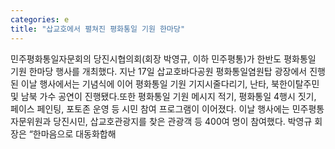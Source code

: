 ```yaml
---
categories: e
title: "삽교호에서 펼쳐진 평화통일 기원 한마당"
---
```

민주평화통일자문회의 당진시협의회(회장 박영규, 이하 민주평통)가 한반도 평화통일 기원 한마당 행사를 개최했다. 지난 17일 삽교호바다공원 평화통일염원탑 광장에서 진행된 이날 행사에서는 기념식에 이어 평화통일 기원 기지시줄다리기, 난타, 북한이탈주민 및 남북 가수 공연이 진행됐다.또한 평화통일 기원 메시지 적기, 평화통일 4행시 짓기, 페이스 페인팅, 포토존 운영 등 시민 참여 프로그램이 이어졌다. 이날 행사에는 민주평통 자문위원과 당진시민, 삽교호관광지를 찾은 관광객 등 400여 명이 참여했다. 박영규 회장은 “한마음으로 대동화합해